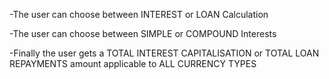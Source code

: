-The user can choose between INTEREST or LOAN Calculation

-The user can choose between SIMPLE or COMPOUND Interests

-Finally the user gets a TOTAL INTEREST CAPITALISATION or TOTAL LOAN REPAYMENTS amount applicable to ALL CURRENCY TYPES
